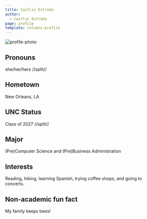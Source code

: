 ```yaml
---
title: Caitlin Estrada
author:
  - Caitlin Estrada
page: profile
template: columns-profile
---
```


![profile-photo](../../../static/profile-photos/caitlie.png)

## Pronouns

she/her/hers
//split//

## Hometown

New Orleans, LA

## UNC Status

Class of 2027
//split//

## Major

(Pre)Computer Science and (Pre)Business Administration 

## Interests

Reading, hiking, learning Spanish, trying coffee shops, and going to concerts.

## Non-academic fun fact

My family keeps bees! 
